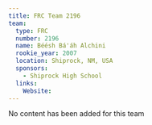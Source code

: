 ```yaml
---
title: FRC Team 2196
team:
  type: FRC
  number: 2196
  name: Béésh Bá'áh Alchini
  rookie_year: 2007
  location: Shiprock, NM, USA
  sponsors:
    - Shiprock High School
  links:
    Website: 
---
```

No content has been added for this team